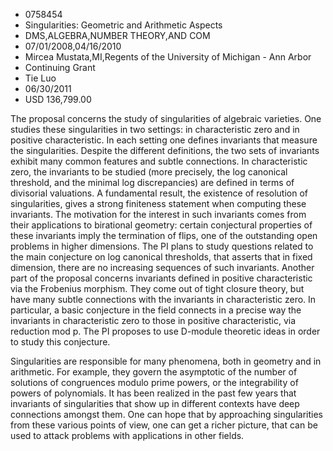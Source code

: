 
* 0758454
* Singularities: Geometric and Arithmetic Aspects
* DMS,ALGEBRA,NUMBER THEORY,AND COM
* 07/01/2008,04/16/2010
* Mircea Mustata,MI,Regents of the University of Michigan - Ann Arbor
* Continuing Grant
* Tie Luo
* 06/30/2011
* USD 136,799.00

The proposal concerns the study of singularities of algebraic varieties. One
studies these singularities in two settings: in characteristic zero and in
positive characteristic. In each setting one defines invariants that measure the
singularities. Despite the different definitions, the two sets of invariants
exhibit many common features and subtle connections. In characteristic zero, the
invariants to be studied (more precisely, the log canonical threshold, and the
minimal log discrepancies) are defined in terms of divisorial valuations. A
fundamental result, the existence of resolution of singularities, gives a strong
finiteness statement when computing these invariants. The motivation for the
interest in such invariants comes from their applications to birational
geometry: certain conjectural properties of these invariants imply the
termination of flips, one of the outstanding open problems in higher dimensions.
The PI plans to study questions related to the main conjecture on log canonical
thresholds, that asserts that in fixed dimension, there are no increasing
sequences of such invariants. Another part of the proposal concerns invariants
defined in positive characteristic via the Frobenius morphism. They come out of
tight closure theory, but have many subtle connections with the invariants in
characteristic zero. In particular, a basic conjecture in the field connects in
a precise way the invariants in characteristic zero to those in positive
characteristic, via reduction mod p. The PI proposes to use D-module theoretic
ideas in order to study this conjecture.

Singularities are responsible for many phenomena, both in geometry and in
arithmetic. For example, they govern the asymptotic of the number of solutions
of congruences modulo prime powers, or the integrability of powers of
polynomials. It has been realized in the past few years that invariants of
singularities that show up in different contexts have deep connections amongst
them. One can hope that by approaching singularities from these various points
of view, one can get a richer picture, that can be used to attack problems with
applications in other fields.
